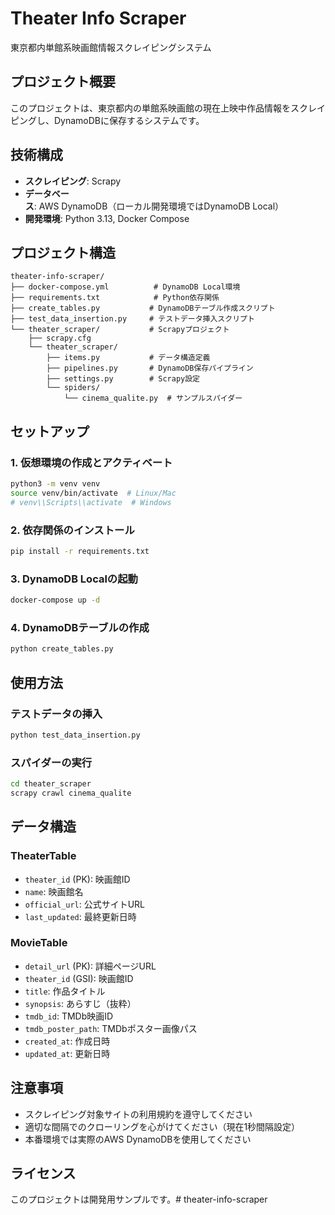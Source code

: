 # Theater Info Scraper

東京都内単館系映画館情報スクレイピングシステム

## プロジェクト概要

このプロジェクトは、東京都内の単館系映画館の現在上映中作品情報をスクレイピングし、DynamoDBに保存するシステムです。

## 技術構成

- **スクレイピング**: Scrapy
- **データベース**: AWS DynamoDB（ローカル開発環境ではDynamoDB Local）
- **開発環境**: Python 3.13, Docker Compose

## プロジェクト構造

```
theater-info-scraper/
├── docker-compose.yml          # DynamoDB Local環境
├── requirements.txt            # Python依存関係
├── create_tables.py           # DynamoDBテーブル作成スクリプト
├── test_data_insertion.py     # テストデータ挿入スクリプト
└── theater_scraper/           # Scrapyプロジェクト
    ├── scrapy.cfg
    └── theater_scraper/
        ├── items.py           # データ構造定義
        ├── pipelines.py       # DynamoDB保存パイプライン
        ├── settings.py        # Scrapy設定
        └── spiders/
            └── cinema_qualite.py  # サンプルスパイダー
```

## セットアップ

### 1. 仮想環境の作成とアクティベート

```bash
python3 -m venv venv
source venv/bin/activate  # Linux/Mac
# venv\\Scripts\\activate  # Windows
```

### 2. 依存関係のインストール

```bash
pip install -r requirements.txt
```

### 3. DynamoDB Localの起動

```bash
docker-compose up -d
```

### 4. DynamoDBテーブルの作成

```bash
python create_tables.py
```

## 使用方法

### テストデータの挿入

```bash
python test_data_insertion.py
```

### スパイダーの実行

```bash
cd theater_scraper
scrapy crawl cinema_qualite
```

## データ構造

### TheaterTable
- `theater_id` (PK): 映画館ID
- `name`: 映画館名
- `official_url`: 公式サイトURL
- `last_updated`: 最終更新日時

### MovieTable
- `detail_url` (PK): 詳細ページURL
- `theater_id` (GSI): 映画館ID
- `title`: 作品タイトル
- `synopsis`: あらすじ（抜粋）
- `tmdb_id`: TMDb映画ID
- `tmdb_poster_path`: TMDbポスター画像パス
- `created_at`: 作成日時
- `updated_at`: 更新日時

## 注意事項

- スクレイピング対象サイトの利用規約を遵守してください
- 適切な間隔でのクローリングを心がけてください（現在1秒間隔設定）
- 本番環境では実際のAWS DynamoDBを使用してください

## ライセンス

このプロジェクトは開発用サンプルです。# theater-info-scraper
